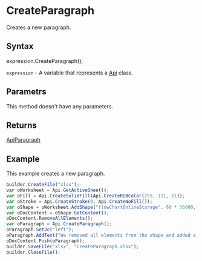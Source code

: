 # CreateParagraph

Creates a new paragraph.

## Syntax

expression.CreateParagraph();

`expression` - A variable that represents a [Api](../Api.md) class.

## Parametrs

This method doesn't have any parameters.

## Returns

[ApiParagraph](../../ApiParagraph/ApiParagraph.mdx)

## Example

This example creates a new paragraph.

```javascript
builder.CreateFile("xlsx");
var oWorksheet = Api.GetActiveSheet();
var oFill = Api.CreateSolidFill(Api.CreateRGBColor(255, 111, 61));
var oStroke = Api.CreateStroke(0, Api.CreateNoFill());
var oShape = oWorksheet.AddShape("flowChartOnlineStorage", 60 * 36000, 35 * 36000, oFill, oStroke, 0, 2 * 36000, 0, 3 * 36000);
var oDocContent = oShape.GetContent();
oDocContent.RemoveAllElements();
var oParagraph = Api.CreateParagraph();
oParagraph.SetJc("left");
oParagraph.AddText("We removed all elements from the shape and added a new paragraph inside it.");
oDocContent.Push(oParagraph);
builder.SaveFile("xlsx", "CreateParagraph.xlsx");
builder.CloseFile();
```